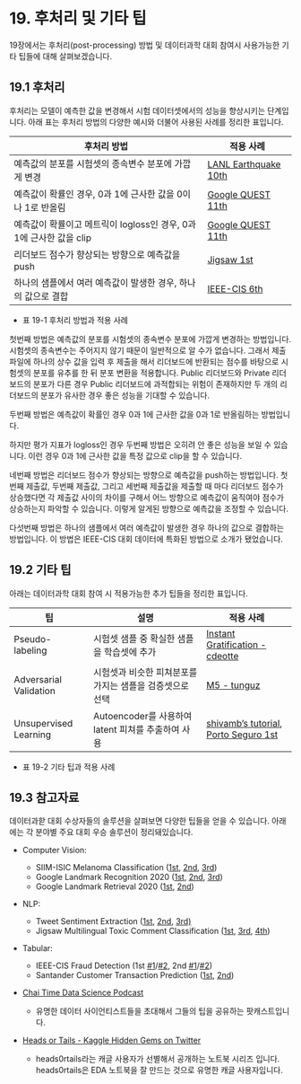 # 19. 후처리 및 기타 팁

19장에서는 후처리(post-processing) 방법 및 데이터과학 대회 참여시 사용가능한 기타 팁들에 대해 살펴보겠습니다. 

## 19.1 후처리

후처리는 모델이 예측한 값을 변경해서 시험 데이터셋에서의 성능을 향상시키는 단계입니다. 아래 표는 후처리 방법의 다양한 예시와 더불어 사용된 사례를 정리한 표입니다. 

후처리 방법 | 적용 사례 |
---------|----------|
 예측값의 분포를 시험셋의 종속변수 분포에 가깝게 변경 | [LANL Earthquake 10th](https://www.kaggle.com/c/LANL-Earthquake-Prediction/discussion/94466) | 
 예측값이 확률인 경우, 0과 1에 근사한 값을 0이나 1로 반올림 | [Google QUEST 11th](https://www.kaggle.com/c/google-quest-challenge/discussion/129839) | 
 예측값이 확률이고 메트릭이 logloss인 경우, 0과 1에 근사한 값을 clip | [Google QUEST 11th](https://www.kaggle.com/c/google-quest-challenge/discussion/129839) | 
 리더보드 점수가 향상되는 방향으로 예측값을 push | [Jigsaw 1st](https://www.kaggle.com/c/jigsaw-multilingual-toxic-comment-classification/discussion/160986) | 
 하나의 샘플에서 여러 예측값이 발생한 경우, 하나의 값으로 결합 | [IEEE-CIS 6th](https://www.kaggle.com/c/ieee-fraud-detection/discussion/111247) | 
- 표 19-1 후처리 방법과 적용 사례

첫번째 방법은 예측값의 분포를 시험셋의 종속변수 분포에 가깝게 변경하는 방법입니다. 시험셋의 종속변수는 주어지지 않기 때문이 일반적으로 알 수가 없습니다. 그래서 제출 파일에 하나의 상수 값을 입력 후 제출을 해서 리더보드에 반환되는 점수를 바탕으로 시험셋의 분포를 유추를 한 뒤 분포 변환을 적용합니다. Public 리더보드와 Private 리더보드의 분포가 다른 경우 Public 리더보드에 과적합되는 위험이 존재하지만 두 개의 리더보드의 분포가 유사한 경우 좋은 성능을 기대할 수 있습니다. 

두번째 방법은 예측값이 확률인 경우 0과 1에 근사한 값을 0과 1로 반올림하는 방법입니다. 

하지만 평가 지표가 logloss인 경우 두번째 방법은 오히려 안 좋은 성능을 보일 수 있습니다. 이런 경우 0과 1에 근사한 값을 특정 값으로 clip을 할 수 있습니다. 

네번째 방법은 리더보드 점수가 향상되는 방향으로 예측값을 push하는 방법입니다. 첫번째 제출값, 두번째 제출값, 그리고 세번째 제출값을 제출할 때 마다 리더보드 점수가 상승했다면 각 제출값 사이의 차이를 구해서 어느 방향으로 예측값이 움직여야 점수가 상승하는지 파악할 수 있습니다. 이렇게 알게된 방향으로 예측값을 조정할 수 있습니다. 

다섯번째 방법은 하나의 샘플에서 여러 예측값이 발생한 경우 하나의 값으로 결합하는 방법입니다. 이 방법은 IEEE-CIS 대회 데이터에 특화된 방법으로 소개가 됐었습니다. 

## 19.2 기타 팁

아래는 데이터과학 대회 참여 시 적용가능한 추가 팁들을 정리한 표입니다. 

팁 | 설명 | 적용 사례 |
---------|----------|----------|
 Pseudo-labeling | 시험셋 샘플 중 확실한 샘플을 학습셋에 추가 | [Instant Gratification - cdeotte](https://www.kaggle.com/cdeotte/pseudo-labeling-qda-0-969) |
 Adversarial Validation | 시험셋과 비슷한 피쳐분포를 가지는 샘플을 검증셋으로 선택 | [M5 - tunguz](https://www.kaggle.com/tunguz/m5-adversarial-validation) |
 Unsupervised Learning | Autoencoder를 사용하여 latent 피쳐를 추출하여 사용 | [shivamb’s tutorial](https://www.kaggle.com/shivamb/semi-supervised-classification-using-autoencoders), [Porto Seguro 1st](https://www.kaggle.com/c/porto-seguro-safe-driver-prediction/discussion/44629) |
- 표 19-2 기타 팁과 적용 사례

## 19.3 참고자료

데이터과핟 대회 수상자들의 솔루션을 살펴보면 다양한 팁들을 얻을 수 있습니다. 아래에는 각 분야별 주요 대회 우승 솔루션이 정리돼있습니다.

- Computer Vision: 
    - SIIM-ISIC Melanoma Classification ([1st](https://www.kaggle.com/c/siim-isic-melanoma-classification/discussion/175412), [2nd](https://www.kaggle.com/c/siim-isic-melanoma-classification/discussion/175324), [3rd](https://www.kaggle.com/c/siim-isic-melanoma-classification/discussion/175633))
    - Google Landmark Recognition 2020 ([1st](https://www.kaggle.com/c/landmark-recognition-2020/discussion/187821), [2nd](https://www.kaggle.com/c/landmark-recognition-2020/discussion/188299), [3rd](https://www.kaggle.com/c/landmark-recognition-2020/discussion/187757))
    - Google Landmark Retrieval 2020 ([1st](https://www.kaggle.com/c/landmark-retrieval-2020/discussion/176037), [2nd](https://www.kaggle.com/c/landmark-retrieval-2020/discussion/177078))

- NLP: 
    - Tweet Sentiment Extraction ([1st](https://www.kaggle.com/c/tweet-sentiment-extraction/discussion/159477), [2nd](https://www.kaggle.com/c/tweet-sentiment-extraction/discussion/159310), [3rd)](https://www.kaggle.com/c/tweet-sentiment-extraction/discussion/159910)
    - Jigsaw Multilingual Toxic Comment Classification ([1st](https://www.kaggle.com/c/jigsaw-multilingual-toxic-comment-classification/discussion/160862), [3rd](https://www.kaggle.com/c/jigsaw-multilingual-toxic-comment-classification/discussion/160964), [4th](https://www.kaggle.com/c/jigsaw-multilingual-toxic-comment-classification/discussion/160980))

- Tabular:
    - IEEE-CIS Fraud Detection (1st [#1](https://www.kaggle.com/c/ieee-fraud-detection/discussion/111284)/[#2](https://www.kaggle.com/c/ieee-fraud-detection/discussion/111308), 2nd [#1](https://www.kaggle.com/c/ieee-fraud-detection/discussion/111321)/[#2](https://www.kaggle.com/c/ieee-fraud-detection/discussion/111554))
    - Santander Customer Transaction Prediction ([1st](https://www.kaggle.com/c/santander-customer-transaction-prediction/discussion/89003), [2nd](https://www.kaggle.com/c/santander-customer-transaction-prediction/discussion/88939))

- [Chai Time Data Science Podcast](https://anchor.fm/chaitimedatascience)
    - 유명한 데이터 사이언티스트들을 초대해서 그들의 팁을 공유하는 팟캐스트입니다. 
- [Heads or Tails - Kaggle Hidden Gems on Twitter](https://twitter.com/heads0rtai1s)
    - heads0rtails라는 캐글 사용자가 선별해서 공개하는 노트북 시리즈 입니다. heads0rtails은 EDA 노트북을 잘 만드는 것으로 유명한 캐글 사용자입니다. 
